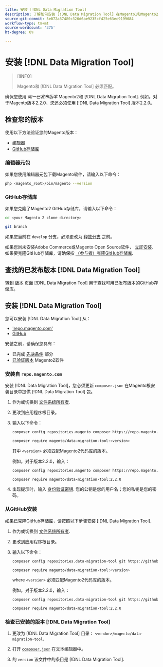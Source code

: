 ```yaml
---
title: 安装 [!DNL Data Migration Tool]
description: 了解如何安装 [!DNL Data Migration Tool] 在Magento1和Magento2之间传输数据。
source-git-commit: 5e072a87480c326d6ae9235cf425e63ec9199684
workflow-type: tm+mt
source-wordcount: '375'
ht-degree: 0%

---
```



# 安装 [!DNL Data Migration Tool]

>[!INFO]
>
>Magento和 [!DNL Data Migration Tool] 必须匹配。


确保您使用 *同一已发布版本* Magento2和 [!DNL Data Migration Tool]. 例如，对于Magento版本2.2.0，您还必须使用 [!DNL Data Migration Tool] 版本2.2.0。

## 检查您的版本

使用以下方法验证您的Magento版本：

- [编辑器](#composer-metapackage)
- [GitHub存储库](#github-repository)

### 编辑器元包

如果您使用编辑器元包下载Magento软件，请输入以下命令：

```bash
php <magento_root>/bin/magento --version
```

### GitHub存储库

如果您克隆了Magento2 GitHub存储库，请输入以下命令：

```bash
cd <your Magento 2 clone directory>
```

```bash
git branch
```

如果您当前在 `develop` 分支，必须更改为 [释放分支](https://developer.adobe.com/commerce/contributor/guides/install/change-version/) 之前。

如果您尚未安装Adobe Commerce或Magento Open Source软件， [立即安装](../../installation/prerequisites/commerce.md).
如果要克隆GitHub存储库，请确保按 [（参与者）克隆GitHub存储库](https://developer.adobe.com/commerce/contributor/guides/install/clone-repository/).

## 查找的已发布版本 [!DNL Data Migration Tool]

转到 [版本](https://github.com/magento/data-migration-tool/releases) 页面 [!DNL Data Migration Tool] 用于查找可用已发布版本的GitHub存储库。

## 安装 [!DNL Data Migration Tool]

您可以安装 [!DNL Data Migration Tool] 从：

- [&#39;repo.magento.com&#39;](#install-from-repomagentocom)
- [GitHub](#install-from-github)

安装之前，请确保您具有：

- 已完成 [先决条件](prerequisites.md) 部分
- [已验证版本](install.md#check-your-version) Magento2软件

### 安装自 `repo.magento.com`

安装 [!DNL Data Migration Tool]，您必须更新 `composer.json` 在Magento根安装目录中提供 [!DNL Data Migration Tool] 包。

1. 作为或切换到 [文件系统所有者](../../installation/prerequisites/file-system/overview.md).
1. 更改到应用程序根目录。
1. 输入以下命令：

   ```bash
   composer config repositories.magento composer https://repo.magento.com
   ```

   ```bash
   composer require magento/data-migration-tool:<version>
   ```

   其中 `<version>` 必须匹配Magento2代码库的版本。

   例如，对于版本2.2.0，输入：

   ```bash
   composer config repositories.magento composer https://repo.magento.com
   ```

   ```bash
   composer require magento/data-migration-tool:2.2.0
   ```

1. 出现提示时，输入 [身份验证密钥](../../installation/prerequisites/authentication-keys.md). 您的公钥是您的用户名；您的私钥是您的密码。

### 从GitHub安装

如果已克隆GitHub存储库，请按照以下步骤安装 [!DNL Data Migration Tool].

1. 作为或切换到 [文件系统所有者](../../installation/prerequisites/file-system/overview.md).
1. 更改到应用程序根目录。
1. 输入以下命令：

   ```bash
   composer config repositories.data-migration-tool git https://github.com/magento/data-migration-tool
   ```

   ```bash
   composer require magento/data-migration-tool:<version>
   ```

   where `<version>` 必须匹配Magento2代码库的版本。

   例如，对于版本2.2.0，输入：

   ```bash
   composer config repositories.data-migration-tool git https://github.com/magento/data-migration-tool
   ```

   ```bash
   composer require magento/data-migration-tool:2.2.0
   ```

### 检查已安装的版本 [!DNL Data Migration Tool]

1. 更改为 [!DNL Data Migration Tool] 目录： `<vendor>/magento/data-migration-tool`.

1. 打开 [`composer.json`](https://github.com/magento/data-migration-tool/blob/2.4/composer.json) 在文本编辑器中。

1. 的 `version` 该文件中的条目是 [!DNL Data Migration Tool].

